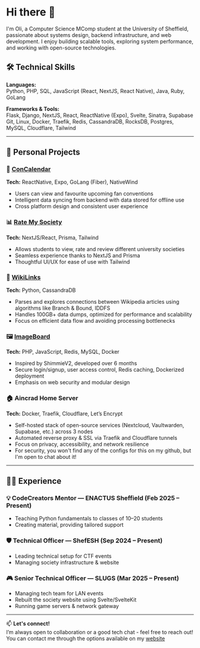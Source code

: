 # Hi there 👋

I'm Oli, a Computer Science MComp student at the University of Sheffield, passionate about systems design, backend infrastructure, and web development. I enjoy building scalable tools, exploring system performance, and working with open-source technologies.

## 🛠️ Technical Skills  

**Languages:**  
Python, PHP, SQL, JavaScript (React, NextJS, React Native), Java, Ruby, GoLang

**Frameworks & Tools:**  
Flask, Django, NextJS, React, ReactNative (Expo), Svelte, Sinatra, Supabase
Git, Linux, Docker, Traefik, Redis, CassandraDB, RocksDB, Postgres, MySQL, Cloudflare, Tailwind

---

## 🚀 Personal Projects  

### 📅 [ConCalendar](https://github.com/OGD311/Concalendar-frontend)
**Tech:** ReactNative, Expo, GoLang (Fiber), NativeWind
- Users can view and favourite upcoming fan conventions
- Intelligent data syncing from backend with data stored for offline use
- Cross platform design and consistent user experience

### 📊 [Rate My Society](https://github.com/OGD311/RateMySociety)
**Tech:** NextJS/React, Prisma, Tailwind
- Allows students to view, rate and review different university societies
- Seamless experience thanks to NextJS and Prisma
- Thoughtful UI/UX for ease of use with Tailwind

### 🔗 [WikiLinks](https://github.com/OGD311/WikiLinks)
**Tech:** Python, CassandraDB  
- Parses and explores connections between Wikipedia articles using algorithms like Branch & Bound, IDDFS  
- Handles 100GB+ data dumps, optimized for performance and scalability  
- Focus on efficient data flow and avoiding processing bottlenecks

### 🖼️ [ImageBoard](https://github.com/OGD311/Imageboard) 
**Tech:** PHP, JavaScript, Redis, MySQL, Docker  
- Inspired by ShimmieV2, developed over 6 months  
- Secure login/signup, user access control, Redis caching, Dockerized deployment  
- Emphasis on web security and modular design

### 🏠 Aincrad Home Server 
**Tech:** Docker, Traefik, Cloudflare, Let’s Encrypt  
- Self-hosted stack of open-source services (Nextcloud, Vaultwarden, Supabase, etc.) across 3 nodes  
- Automated reverse proxy & SSL via Traefik and Cloudflare tunnels  
- Focus on privacy, accessibility, and network resilience
- For security, you won't find any of the configs for this on my github, but I'm open to chat about it!
---

## 👨‍🏫 Experience  

### 💡 CodeCreators Mentor — ENACTUS Sheffield (Feb 2025 – Present)  
- Teaching Python fundamentals to classes of 10–20 students  
- Creating material, providing tailored support  

### 🛡️ Technical Officer — ShefESH (Sep 2024 – Present)  
- Leading technical setup for CTF events  
- Managing society infrastructure & website  

### 🎮 Senior Technical Officer — SLUGS (Mar 2025 – Present)  
- Managing tech team for LAN events  
- Rebuilt the society website using Svelte/SvelteKit  
- Running game servers & network gateway

---

📫 **Let's connect!**  
I’m always open to collaboration or a good tech chat - feel free to reach out!
You can contact me through the options available on my [website](https://ogoodwinday.co.uk)
<!--
### Hi there 👋
I'm Oli, a computer science student interested in backend development!
- I have experience with Python, PHP, Svelte/SvelteKit, JavaScript, SQL/NoSQL, and some C# (Unity). Currently, I’m learning Java and Ruby as part of my university course.
- I recently worked on [ImageBoard](https://github.com/OGD311/ImageBoard-Tester), a fullstack image board site written in PHP.
- Feel free to contact me on Github or Discord @avocati3

<!--
[![StarredRepo](/metrics.plugin.repositories.svg)](https://github.com/OGD311/ImageBoard-Tester)

![Metrics](/github-metrics.svg)



<!-- 
![Leetcode Stats](https://leetcard.jacoblin.cool/ogd311)

![My GitHub stats](https://github-readme-stats.vercel.app/api?username=OGD311&show_icons=true&layout=compact&theme=radical&hide=prs)

![My Top Languages](https://github-readme-stats.vercel.app/api/top-langs/?username=OGD311&size_weight=0.3&count_weight=0.7&layout=compact&hide=Tcl,Cython,C,ShaderLab&theme=radical)

-->


<!--
- 🔭 I’m currently working on [Lands And Legacy](https://github.com/OGD311/LandsAndLegacy)
- 🌱 I’m currently learning C#
- 🤔 I’m looking for help with Machine Learning
- 📫 Reach me on GitHub!
- ⚡ Fun fact: I am a Cisco Certified Network Engineer
- 😄 Pronouns: ... -->
<!--
**OGD311/OGD311** is a ✨ _special_ ✨ repository because its `README.md` (this file) appears on your GitHub profile.

Here are some ideas to get you started:

- 🔭 I’m currently working on ...
- 🌱 I’m currently learning ...
- 👯 I’m looking to collaborate on ...
- 🤔 I’m looking for help with ...
- 💬 Ask me about ...
- 📫 How to reach me: ...
- 😄 Pronouns: ...
- ⚡ Fun fact: ...



![My GitHub stats](https://github-readme-stats.vercel.app/api?username=OGD311&show_icons=true&theme=radical)

![My Top Languages](https://github-readme-stats.vercel.app/api/top-langs/?username=OGD311&layout=compact&hide=Tcl&theme=radical)

-->
